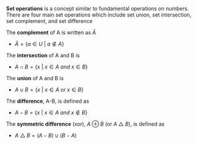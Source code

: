 **Set operations** is a concept similar to fundamental operations on numbers. There are four main set operations which include set union, set intersection, set complement, and set difference


The **complement** of A is written as $\bar A$
* $\bar A = \{a \in U\ |\ a \not\in A\}$

The **intersection** of A and B is
* $A \cap B = \{x\ |\ x \in A\ and\ x \in B\}$

The **union** of A and B is
* $A \cup B = \{x\ |\ x \in A\ or\ x \in B\}$

The **difference**, A-B, is defined as
* $A - B = \{x\ |\ x \in A\ and\ x \not\in B\}$

The **symmetric difference** (xor), $A \oplus B$ (or $A\ \triangle\ B$), is defined as
* $A\ \triangle\ B = (A-B) \cup (B-A)$